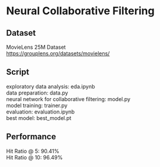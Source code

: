 # Neural Collaborative Filtering

## Dataset
MovieLens 25M Dataset <br />
<https://grouplens.org/datasets/movielens/> <br />

## Script
exploratory data analysis: eda.ipynb <br />
data preparation: data.py <br />
neural network for collaborative filtering: model.py <br />
model training: trainer.py <br />
evaluation: evaluation.ipynb <br />
best model: best_model.pt <br />

## Performance
Hit Ratio @ 5: 90.41% <br />
Hit Ratio @ 10: 96.49% <br />
